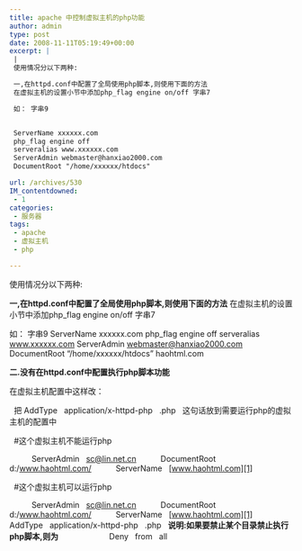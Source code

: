 ```yaml
---
title: apache 中控制虚拟主机的php功能
author: admin
type: post
date: 2008-11-11T05:19:49+00:00
excerpt: |
 |
 使用情况分以下两种:

 一,在httpd.conf中配置了全局使用php脚本,则使用下面的方法
 在虚拟主机的设置小节中添加php_flag engine on/off 字串7

 如： 字串9


 ServerName xxxxxx.com
 php_flag engine off
 serveralias www.xxxxxx.com
 ServerAdmin webmaster@hanxiao2000.com
 DocumentRoot "/home/xxxxxx/htdocs"

url: /archives/530
IM_contentdowned:
 - 1
categories:
 - 服务器
tags:
 - apache
 - 虚拟主机
 - php

---
```

使用情况分以下两种:

**一,在httpd.conf中配置了全局使用php脚本,则使用下面的方法**
在虚拟主机的设置小节中添加php_flag engine on/off 字串7

如： 字串9
ServerName xxxxxx.com
php_flag engine off
serveralias www.xxxxxx.com
ServerAdmin webmaster@hanxiao2000.com
DocumentRoot “/home/xxxxxx/htdocs”
haohtml.com

**二.没有在httpd.conf中配置执行php脚本功能**

在虚拟主机配置中这样改：

  把 AddType   application/x-httpd-php   .php   这句话放到需要运行php的虚拟主机的配置中

  #这个虚拟主机不能运行php

          ServerAdmin   sc@lin.net.cn
          DocumentRoot   d:/www.haohtml.com/
          ServerName   [www.haohtml.com][1]


  #这个虚拟主机可以运行php

          ServerAdmin   sc@lin.net.cn
          DocumentRoot   d:/www.haohtml.com/
          ServerName   [www.haohtml.com][1]
          AddType   application/x-httpd-php   .php
  **说明:如果要禁止某个目录禁止执行php脚本,则为**
                      Deny   from   all



 [1]: http://www.haohtml.com/